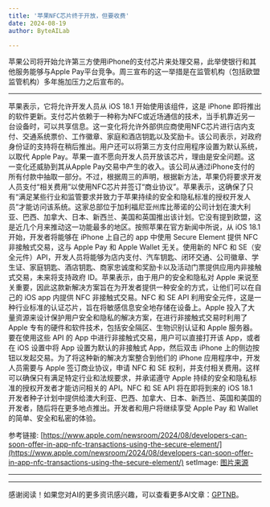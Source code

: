 ```yaml
---
title: '苹果NFC芯片终于开放，但要收费'
date: 2024-08-19
author: ByteAILab

---
```


苹果公司将开始允许第三方使用iPhone的支付芯片来处理交易，此举使银行和其他服务能够与Apple Pay平台竞争。周三宣布的这一举措是在监管机构（包括欧盟监管机构）多年施加压力之后宣布的。

---
苹果表示，它将允许开发人员从 iOS 18.1 开始使用该组件，这是 iPhone 即将推出的软件更新。支付芯片依赖于一种称为NFC或近场通信的技术，当手机靠近另一台设备时，可以共享信息。这一变化将允许外部供应商使用NFC芯片进行店内支付、交通系统票价、工作徽章、家庭和酒店钥匙以及奖励卡。该公司表示，对政府身份证的支持将在稍后推出。用户还可以将第三方支付应用程序设置为默认系统，以取代 Apple Pay。苹果一直不愿向开发人员开放该芯片，理由是安全问题。这一变化还威胁到其从Apple Pay交易中产生的收入。该公司从通过iPhone支付的所有付款中抽取一部分。不过，根据周三的声明，根据新方法，苹果仍将要求开发人员支付“相关费用”以使用NFC芯片并签订“商业协议”。苹果表示，这确保了只有“满足某些行业和监管要求并致力于苹果持续的安全和隐私标准的授权开发人员”才能访问该系统。这家总部位于加利福尼亚州库比蒂诺的公司计划在澳大利亚、巴西、加拿大、日本、新西兰、美国和英国推出该计划。它没有提到欧盟，这是近几个月来推动这一功能最多的地区。按照苹果在官方新闻中所说，从 iOS 18.1 开始，开发者将能够在 iPhone 上自己的 app 中使用 Secure Element 提供 NFC 非接触式交易，这与 Apple Pay 和 Apple Wallet 无关。使用新的 NFC 和 SE（安全元件）API，开发人员将能够为店内支付、汽车钥匙、闭环交通、公司徽章、学生证、家庭钥匙、酒店钥匙、商家忠诚度和奖励卡以及活动门票提供应用内非接触式交易，未来将支持政府 ID。苹果表示，由于用户的安全和隐私对 Apple 来说至关重要，因此这款新解决方案旨在为开发者提供一种安全的方式，让他们可以在自己的 iOS app 内提供 NFC 非接触式交易。NFC 和 SE API 利用安全元件，这是一种行业标准的认证芯片，旨在将敏感信息安全地存储在设备上。Apple 投入了大量资源来设计保护用户安全和隐私的解决方案，在进行非接触式交易时利用了 Apple 专有的硬件和软件技术，包括安全隔区、生物识别认证和 Apple 服务器。要在使用这些 API 的 App 中进行非接触式交易，用户可以直接打开该 App，或者在 iOS 设置中将 App 设置为默认的非接触式 App，然后双击 iPhone 上的侧边按钮以发起交易。为了将这种新的解决方案整合到他们的 iPhone 应用程序中，开发人员需要与 Apple 签订商业协议，申请 NFC 和 SE 权利，并支付相关费用。这样可以确保只有满足特定行业和法规要求，并承诺遵守 Apple 持续的安全和隐私标准的授权开发者才能访问相关的 API。NFC 和 SE API 将在即将到来的 iOS 18.1 开发者种子计划中提供给澳大利亚、巴西、加拿大、日本、新西兰、英国和美国的开发者，随后将在更多地点推出。开发者和用户将继续享受 Apple Pay 和 Wallet 的简单、安全和私密的体验。


参考链接: [https://www.apple.com/newsroom/2024/08/developers-can-soon-offer-in-app-nfc-transactions-using-the-secure-element/](https://www.apple.com/newsroom/2024/08/developers-can-soon-offer-in-app-nfc-transactions-using-the-secure-element/)
setImage: [图片来源](http://www.jesonc.com/upload/3B33CB85B496C0CB6FBA4C2BD79320AD/1723771622634/Fk_7MDiDDk-R_qCvn3f7hrsLkZVo.png)

---
---
感谢阅读！如果您对AI的更多资讯感兴趣，可以查看更多AI文章：[GPTNB](https://gptnb.com)。